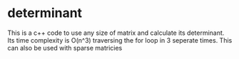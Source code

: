 # determinant
This is a c++ code to use any size of matrix and calculate its determinant. Its time complexity is O(n^3) traversing the for loop in 3 seperate times. 
This can also be used with sparse matricies
